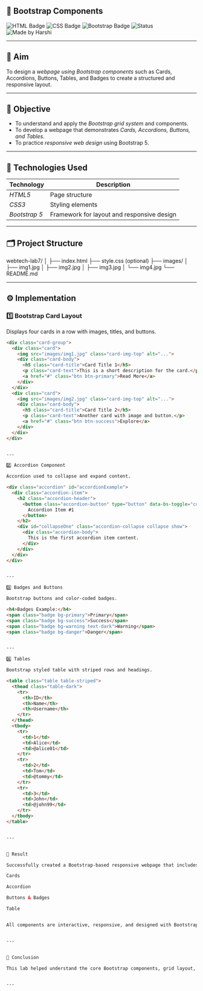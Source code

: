 ## 🧩 Bootstrap Components  

![HTML Badge](https://img.shields.io/badge/HTML5-orange?logo=html5&logoColor=white)
![CSS Badge](https://img.shields.io/badge/CSS3-blue?logo=css3&logoColor=white)
![Bootstrap Badge](https://img.shields.io/badge/Bootstrap-5.0-purple?logo=bootstrap&logoColor=white)
![Status](https://img.shields.io/badge/Status-Completed-success)
![Made by Harshi](https://img.shields.io/badge/Made_by-Harshi_Rajyaguru-pink)

---


## 📘 Aim  

To design a *webpage using Bootstrap components* such as Cards, Accordions, Buttons, Tables, and Badges to create a structured and responsive layout.

---

## 🧠 Objective  

- To understand and apply the *Bootstrap grid system* and components.  
- To develop a webpage that demonstrates *Cards, Accordions, Buttons, and Tables*.  
- To practice *responsive web design* using Bootstrap 5.  

---

## 🧰 Technologies Used  

| Technology | Description |
|-------------|-------------|
| *HTML5* | Page structure |
| *CSS3* | Styling elements |
| *Bootstrap 5* | Framework for layout and responsive design |

---

## 🗂 Project Structure

webtech-lab7/ │ ├── index.html ├── style.css  (optional) ├── images/ │   ├── img1.jpg │   ├── img2.jpg │   ├── img3.jpg │   └── img4.jpg └── README.md

---

## ⚙ Implementation  

### 1️⃣ Bootstrap Card Layout  

Displays four cards in a row with images, titles, and buttons.

```html
<div class="card-group">
  <div class="card">
    <img src="images/img1.jpg" class="card-img-top" alt="...">
    <div class="card-body">
      <h5 class="card-title">Card Title 1</h5>
      <p class="card-text">This is a short description for the card.</p>
      <a href="#" class="btn btn-primary">Read More</a>
    </div>
  </div>
  <div class="card">
    <img src="images/img2.jpg" class="card-img-top" alt="...">
    <div class="card-body">
      <h5 class="card-title">Card Title 2</h5>
      <p class="card-text">Another card with image and button.</p>
      <a href="#" class="btn btn-success">Explore</a>
    </div>
  </div>
</div>


---

2️⃣ Accordion Component

Accordion used to collapse and expand content.

<div class="accordion" id="accordionExample">
  <div class="accordion-item">
    <h2 class="accordion-header">
      <button class="accordion-button" type="button" data-bs-toggle="collapse" data-bs-target="#collapseOne">
        Accordion Item #1
      </button>
    </h2>
    <div id="collapseOne" class="accordion-collapse collapse show">
      <div class="accordion-body">
        This is the first accordion item content.
      </div>
    </div>
  </div>
</div>


---

3️⃣ Badges and Buttons

Bootstrap buttons and color-coded badges.

<h4>Badges Example:</h4>
<span class="badge bg-primary">Primary</span>
<span class="badge bg-success">Success</span>
<span class="badge bg-warning text-dark">Warning</span>
<span class="badge bg-danger">Danger</span>


---

4️⃣ Tables

Bootstrap styled table with striped rows and headings.

<table class="table table-striped">
  <thead class="table-dark">
    <tr>
      <th>ID</th>
      <th>Name</th>
      <th>Username</th>
    </tr>
  </thead>
  <tbody>
    <tr>
      <td>1</td>
      <td>Alice</td>
      <td>@alice01</td>
    </tr>
    <tr>
      <td>2</td>
      <td>Tom</td>
      <td>@tommy</td>
    </tr>
    <tr>
      <td>3</td>
      <td>John</td>
      <td>@john99</td>
    </tr>
  </tbody>
</table>


---


🧾 Result

Successfully created a Bootstrap-based responsive webpage that includes:

Cards

Accordion

Buttons & Badges

Table


All components are interactive, responsive, and designed with Bootstrap 5 classes.


---


🏁 Conclusion

This lab helped understand the core Bootstrap components, grid layout, and responsive UI design practices used in modern web development.


---

